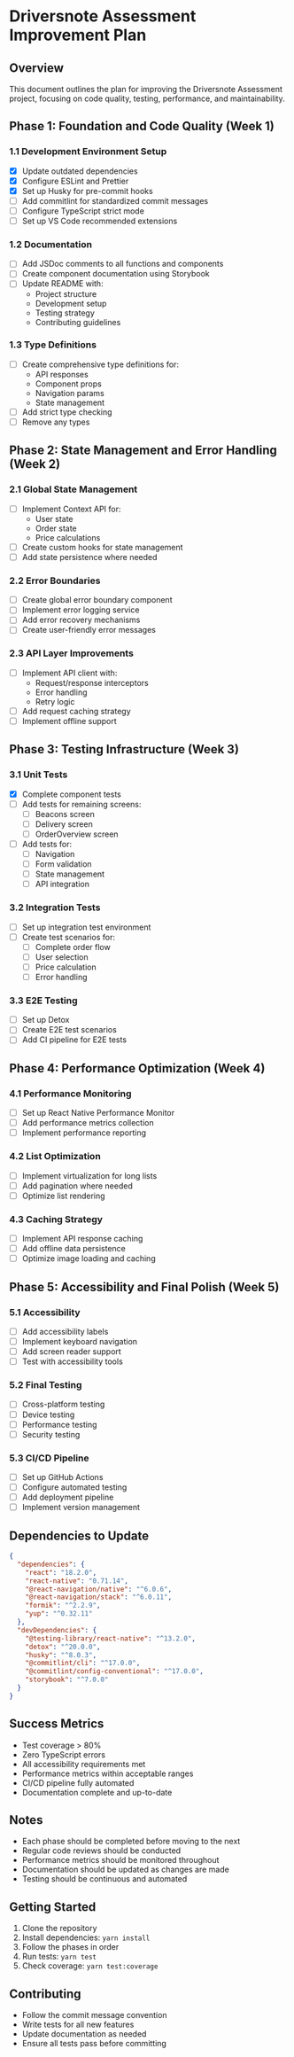# Driversnote Assessment Improvement Plan

## Overview

This document outlines the plan for improving the Driversnote Assessment project, focusing on code quality, testing, performance, and maintainability.

## Phase 1: Foundation and Code Quality (Week 1)

### 1.1 Development Environment Setup

- [x] Update outdated dependencies
- [x] Configure ESLint and Prettier
- [x] Set up Husky for pre-commit hooks
- [ ] Add commitlint for standardized commit messages
- [ ] Configure TypeScript strict mode
- [ ] Set up VS Code recommended extensions

### 1.2 Documentation

- [ ] Add JSDoc comments to all functions and components
- [ ] Create component documentation using Storybook
- [ ] Update README with:
  - Project structure
  - Development setup
  - Testing strategy
  - Contributing guidelines

### 1.3 Type Definitions

- [ ] Create comprehensive type definitions for:
  - API responses
  - Component props
  - Navigation params
  - State management
- [ ] Add strict type checking
- [ ] Remove any types

## Phase 2: State Management and Error Handling (Week 2)

### 2.1 Global State Management

- [ ] Implement Context API for:
  - User state
  - Order state
  - Price calculations
- [ ] Create custom hooks for state management
- [ ] Add state persistence where needed

### 2.2 Error Boundaries

- [ ] Create global error boundary component
- [ ] Implement error logging service
- [ ] Add error recovery mechanisms
- [ ] Create user-friendly error messages

### 2.3 API Layer Improvements

- [ ] Implement API client with:
  - Request/response interceptors
  - Error handling
  - Retry logic
- [ ] Add request caching strategy
- [ ] Implement offline support

## Phase 3: Testing Infrastructure (Week 3)

### 3.1 Unit Tests

- [x] Complete component tests
- [ ] Add tests for remaining screens:
  - [ ] Beacons screen
  - [ ] Delivery screen
  - [ ] OrderOverview screen
- [ ] Add tests for:
  - [ ] Navigation
  - [ ] Form validation
  - [ ] State management
  - [ ] API integration

### 3.2 Integration Tests

- [ ] Set up integration test environment
- [ ] Create test scenarios for:
  - [ ] Complete order flow
  - [ ] User selection
  - [ ] Price calculation
  - [ ] Error handling

### 3.3 E2E Testing

- [ ] Set up Detox
- [ ] Create E2E test scenarios
- [ ] Add CI pipeline for E2E tests

## Phase 4: Performance Optimization (Week 4)

### 4.1 Performance Monitoring

- [ ] Set up React Native Performance Monitor
- [ ] Add performance metrics collection
- [ ] Implement performance reporting

### 4.2 List Optimization

- [ ] Implement virtualization for long lists
- [ ] Add pagination where needed
- [ ] Optimize list rendering

### 4.3 Caching Strategy

- [ ] Implement API response caching
- [ ] Add offline data persistence
- [ ] Optimize image loading and caching

## Phase 5: Accessibility and Final Polish (Week 5)

### 5.1 Accessibility

- [ ] Add accessibility labels
- [ ] Implement keyboard navigation
- [ ] Add screen reader support
- [ ] Test with accessibility tools

### 5.2 Final Testing

- [ ] Cross-platform testing
- [ ] Device testing
- [ ] Performance testing
- [ ] Security testing

### 5.3 CI/CD Pipeline

- [ ] Set up GitHub Actions
- [ ] Configure automated testing
- [ ] Add deployment pipeline
- [ ] Implement version management

## Dependencies to Update

```json
{
  "dependencies": {
    "react": "18.2.0",
    "react-native": "0.71.14",
    "@react-navigation/native": "^6.0.6",
    "@react-navigation/stack": "^6.0.11",
    "formik": "^2.2.9",
    "yup": "^0.32.11"
  },
  "devDependencies": {
    "@testing-library/react-native": "^13.2.0",
    "detox": "^20.0.0",
    "husky": "^8.0.3",
    "@commitlint/cli": "^17.0.0",
    "@commitlint/config-conventional": "^17.0.0",
    "storybook": "^7.0.0"
  }
}
```

## Success Metrics

- Test coverage > 80%
- Zero TypeScript errors
- All accessibility requirements met
- Performance metrics within acceptable ranges
- CI/CD pipeline fully automated
- Documentation complete and up-to-date

## Notes

- Each phase should be completed before moving to the next
- Regular code reviews should be conducted
- Performance metrics should be monitored throughout
- Documentation should be updated as changes are made
- Testing should be continuous and automated

## Getting Started

1. Clone the repository
2. Install dependencies: `yarn install`
3. Follow the phases in order
4. Run tests: `yarn test`
5. Check coverage: `yarn test:coverage`

## Contributing

- Follow the commit message convention
- Write tests for all new features
- Update documentation as needed
- Ensure all tests pass before committing
